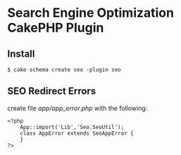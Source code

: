 # Search Engine Optimization CakePHP Plugin

## Install

	$ cake schema create seo -plugin seo

## SEO Redirect Errors
create file *app/app_error.php* with the following:

	<?php
		App::import('Lib','Seo.SeoUtil');
		class AppError extends SeoAppError {
		}
	?>